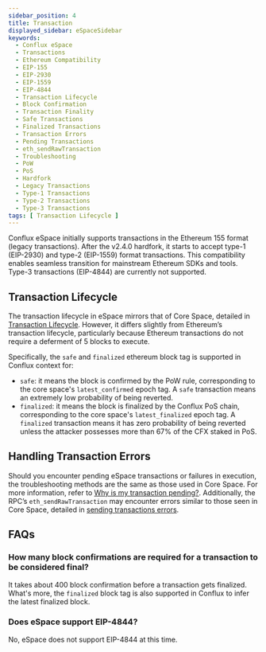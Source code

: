 ```yaml
---
sidebar_position: 4
title: Transaction
displayed_sidebar: eSpaceSidebar
keywords:
  - Conflux eSpace
  - Transactions
  - Ethereum Compatibility
  - EIP-155
  - EIP-2930
  - EIP-1559
  - EIP-4844
  - Transaction Lifecycle
  - Block Confirmation
  - Transaction Finality
  - Safe Transactions
  - Finalized Transactions
  - Transaction Errors
  - Pending Transactions
  - eth_sendRawTransaction
  - Troubleshooting
  - PoW
  - PoS
  - Hardfork
  - Legacy Transactions
  - Type-1 Transactions
  - Type-2 Transactions
  - Type-3 Transactions
tags: [ Transaction Lifecycle ]
---
```


Conflux eSpace initially supports transactions in the Ethereum 155 format (legacy transactions). After the v2.4.0 hardfork, it starts to accept type-1 (EIP-2930) and type-2 (EIP-1559) format transactions. This compatibility enables seamless transition for mainstream Ethereum SDKs and tools. Type-3 transactions (EIP-4844) are currently not supported.

## Transaction Lifecycle

The transaction lifecycle in eSpace mirrors that of Core Space, detailed in [Transaction Lifecycle](/docs/core/core-space-basics/transactions/lifecycle). However, it differs slightly from Ethereum’s transaction lifecycle, particularly because Ethereum transactions do not require a deferment of 5 blocks to execute.

Specifically, the `safe` and `finalized` ethereum block tag is supported in Conflux context for:

- `safe`: it means the block is confirmed by the PoW rule, corresponding to the core space's `latest_confirmed` epoch tag. A `safe` transaction means an extremely low probability of being reverted.
- `finalized`: it means the block is finalized by the Conflux PoS chain, corresponding to the core space's `latest_finalized` epoch tag. A `finalized` transaction means it has zero probability of being reverted unless the attacker possesses more than 67% of the CFX staked in PoS.

## Handling Transaction Errors

Should you encounter pending eSpace transactions or failures in execution, the troubleshooting methods are the same as those used in Core Space. For more information, refer to [Why is my transaction pending?](/docs/core/core-space-basics/transactions/why-transaction-is-pending). Additionally, the RPC’s `eth_sendRawTransaction` may encounter errors similar to those seen in Core Space, detailed in [sending transactions errors](/docs/core/build/json-rpc/rpc-behaviour/cfx_sendTransaction-errors).

## FAQs

### How many block confirmations are required for a transaction to be considered final?

It takes about 400 block confirmation before a transaction gets finalized. What's more, the `finalized` block tag is also supported in Conflux to infer the latest finalized block.

### Does eSpace support EIP-4844?

No, eSpace does not support EIP-4844 at this time.
